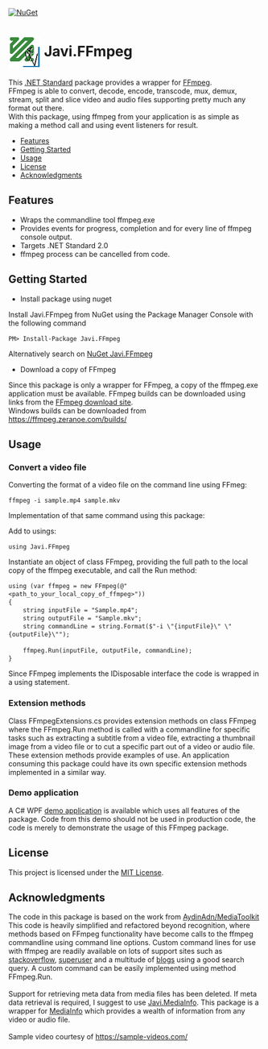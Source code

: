 [![NuGet](https://img.shields.io/nuget/v/Javi.FFmpeg)](https://www.nuget.org/packages/Javi.FFmpeg/) 

# <img align="center" src="./PackageIcon.png">  Javi.FFmpeg

This [.NET Standard](https://docs.microsoft.com/en-us/dotnet/standard/net-standard) package 
provides a wrapper for [FFmpeg](https://ffmpeg.org/).<br>
FFmpeg is able to convert, decode, encode, transcode, mux, demux, stream, split and slice video and audio files
supporting pretty much any format out there.<br>
With this package, using ffmpeg from your application is as simple as making a method call and using event listeners for result.

- [Features](#features)
- [Getting Started](#getting-started)
- [Usage](#usage)
- [License](#license)
- [Acknowledgments](#acknowledgments)

## Features
- Wraps the commandline tool ffmpeg.exe
- Provides events for progress, completion and for every line of ffmpeg console output.
- Targets .NET Standard 2.0
- ffmpeg process can be cancelled from code.
    
## Getting Started

- Install package using nuget

Install Javi.FFmpeg from NuGet using the Package Manager Console with the following command

    PM> Install-Package Javi.FFmpeg

Alternatively search on [NuGet Javi.FFmpeg](https://www.nuget.org/packages/Javi.FFmpeg)

- Download a copy of FFmpeg

Since this package is only a wrapper for FFmpeg, a copy of the ffmpeg.exe application must be available. FFmpeg builds can
be downloaded using links from the [FFmpeg download site](https://ffmpeg.org/download.html).<br>
Windows builds can be downloaded from https://ffmpeg.zeranoe.com/builds/

## Usage

### Convert a video file

Converting the format of a video file on the command line using FFmeg:

    ffmpeg -i sample.mp4 sample.mkv

Implementation of that same command using this package:
  
Add to usings:

    using Javi.FFmpeg

Instantiate an object of class FFmpeg, providing the full path to the local copy of the ffmpeg executable, and call the Run method:

    using (var ffmpeg = new FFmpeg(@"<path_to_your_local_copy_of_ffmpeg>"))
    {
        string inputFile = "Sample.mp4";
        string outputFile = "Sample.mkv";
        string commandLine = string.Format($"-i \"{inputFile}\" \"{outputFile}\"");

        ffmpeg.Run(inputFile, outputFile, commandLine);
    }

Since FFmpeg implements the IDisposable interface the code is wrapped in a using statement.

### Extension methods

Class FFmpegExtensions.cs provides extension methods on class FFmpeg where the FFmpeg.Run method is called with 
a commandline for specific tasks such as extracting a subtitle from a video file, extracting a thumbnail image from 
a video file or to cut a specific part out of a video or audio file. These extension methods provide examples of use. 
An application consuming this package could have its own specific extension methods implemented in a similar way.

### Demo application

A C# WPF [demo application](https://github.com/jacovis/Javi.FFmpeg/tree/master/Demo) is available which uses all features of the package. 
Code from this demo should not be used in production code, the code is merely to demonstrate the usage of this FFmpeg package.
    
## License

This project is licensed under the [MIT License](https://github.com/jacovis/Javi.FFmpeg/blob/master/LICENSE.md).

## Acknowledgments

The code in this package is based on the work from [AydinAdn/MediaToolkit](https://github.com/AydinAdn/MediaToolkit)<br>
This code is heavily simplified and refactored beyond recognition, where methods based on FFmpeg functionality have become calls to the ffmpeg 
commandline using command line options. Custom command lines for use with ffmpeg are readily available on lots of support sites such as 
[stackoverflow](), [superuser](https://superuser.com/) and a multitude of [blogs](https://www.ostechnix.com/20-ffmpeg-commands-beginners/) 
using a good search query. A custom command can be easily implemented using method FFmpeg.Run.<br>
<br>
Support for retrieving meta data from media files has been deleted. If meta data retrieval is required, I 
suggest to use [Javi.MediaInfo](https://github.com/jacovis/Javi.MediaInfo). 
This package is a wrapper for [MediaInfo](https://mediaarea.net/en/MediaInfo) which provides a wealth of information 
from any video or audio file.<br>
<br>
Sample video courtesy of https://sample-videos.com/
